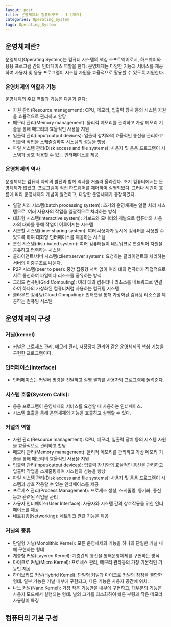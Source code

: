 ```yaml
---
layout: post
title: 운영체제와 컴퓨터구조 - 1 [개요]
categories: Operating_System
tags: Operating_System 
---
```

## 운영체제란?

운영체제(Operating System)는 컴퓨터 시스템의 핵심 소프트웨어로서, 하드웨어와 응용 프로그램 간의 인터페이스 역할을 한다. 운영체제는 다양한 기능과 서비스를 제공하여 사용자 및 응용 프로그램이 시스템 자원을 효율적으로 활용할 수 있도록 지원한다.



### 운영체제의 역할과 기능

운영체제의 주요 역할과 기능은 다음과 같다:
- 자원 관리(Resource management): CPU, 메모리, 입출력 장치 등의 시스템 자원을 효율적으로 관리하고 할당
- 메모리 관리(Memory management): 물리적 메모리를 관리하고 가상 메모리 기술을 통해 메모리의 효율적인 사용을 지원
- 입출력 관리(Input/output devices): 입출력 장치와의 효율적인 통신을 관리하고 입출력 작업을 스케줄링하여 시스템의 성능을 향상
- 파일 시스템 관리(Disk access and file systems): 사용자 및 응용 프로그램이 시스템과 상호 작용할 수 있는 인터페이스를 제공

### 운영체제의 역사

운영체제는 컴퓨터 과학의 발전과 함께 역사를 거슬러 올라간다. 초기 컴퓨터에서는 운영체제가 없었고, 프로그램이 직접 하드웨어를 제어하며 실행되었다. 그러나 시간이 흐름에 따라 운영체제의 개념이 발전하고, 다양한 운영체제가 등장하였다.

- 일괄 처리 시스템(batch processing system): 초기의 운영체제는 일괄 처리 시스템으로, 여러 사용자의 작업을 일괄적으로 처리하는 방식
- 대화형 시스템(interactive system): 키보드와 모니터의 개발으로 컴퓨터와 사용자의 대화를 통해 작업이 이루어지는 시스템
- 시분할 시스템(time-sharing system): 여러 사용자가 동시에 컴퓨터를 사용할 수 있도록 하여 대화형 인터페이스를 제공하는 시스템
- 분산 시스템(distributed system): 여러 컴퓨터들이 네트워크로 연결되어 자원을 공유하고 협력하는 시스템
- 클라이언트/서버 시스템(client/server system): 요청하는 클라이언트와 처리하는 서버의 이중구조로 나뉜다.
- P2P 시스템(peer to peer): 중앙 집중형 서버 없이 여러 대의 컴퓨터가 직접적으로 서로 통신하여 파일이나 리소스를 공유하는 방식
- 그리드 컴퓨팅(Grid Computing): 여러 대의 컴퓨터나 리소스를 네트워크로 연결하여 하나의 가상화된 컴퓨터처럼 사용하는 컴퓨팅 시스템
- 클라우드 컴퓨팅(Cloud Computing): 인터넷을 통해 가상화된 컴퓨팅 리소스를 제공하는 컴퓨팅 시스템


## 운영체제의 구성
### 커널(kernel)
- 커널은 프로세스 관리, 메모리 관리, 저장장치 관리와 같은 운영체제의 핵심 기능을 구현한 프로그램이다.

### 인터페이스(interface)
- 인터페이스는 커널에 명령을 전달하고 실행 결과를 사용자와 프로그램에 돌려준다.

### 시스템 호출(System Calls):
- 응용 프로그램이 운영체제의 서비스를 요청할 때 사용하는 인터페이스.
- 시스템 호출을 통해 운영체제의 기능을 호출하고 실행할 수 있다.

### 커널의 역할
- 자원 관리(Resource management): CPU, 메모리, 입출력 장치 등의 시스템 자원을 효율적으로 관리하고 할당
- 메모리 관리(Memory management): 물리적 메모리를 관리하고 가상 메모리 기술을 통해 메모리의 효율적인 사용을 지원
- 입출력 관리(Input/output devices): 입출력 장치와의 효율적인 통신을 관리하고 입출력 작업을 스케줄링하여 시스템의 성능을 향상
- 파일 시스템 관리(Disk access and file systems): 사용자 및 응용 프로그램이 시스템과 상호 작용할 수 있는 인터페이스를 제공
- 프로세스 관리(Process Management): 프로세스 생성, 스케줄링, 동기화, 통신 등과 관련된 작업을 관리
- 사용자 인터페이스(User Interface): 사용자와 시스템 간의 상호작용을 위한 인터페이스를 제공
- 네트워킹(Networking): 네트워크 관련 기능을 제공

### 커널의 종류
- 단일형 커널(Monolithic Kernel): 모든 운영체제의 기능을 하나의 단일한 커널 내에 구현하는 형태
- 계층형 커널(Layered Kernel): 계층간의 통신을 통해운영체제를 구현하는 방식
- 마이크로 커널(Micro Kernel): 프로세스 관리, 메모리 관리등의 가장 기본적인 기능만 제공
- 하이브리드 커널(Hybrid Kernel): 단일형 커널과 마이크로 커널의 장점을 결합한 형태. 일부 기능은 커널 내부에 구현되고, 다른 기능은 사용자 공간에 위치.
- 나노 커널(Nano Kernel): 가장 작은 기능만을 내부에 구현하고, 대부분의 기능은 사용자 모드에서 실행되는 형태. 널의 크기를 최소화하여 빠른 부팅과 작은 메모리 사용량이 특징

## 컴퓨터의 기본 구성
